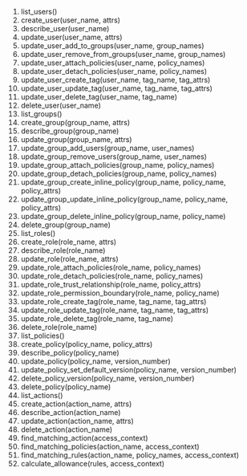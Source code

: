 1. list_users()
1. create_user(user_name, attrs)
1. describe_user(user_name)
1. update_user(user_name, attrs)
1. update_user_add_to_groups(user_name, group_names)
1. update_user_remove_from_groups(user_name, group_names)
1. update_user_attach_policies(user_name, policy_names)
1. update_user_detach_policies(user_name, policy_names)
1. update_user_create_tag(user_name, tag_name, tag_attrs)
1. update_user_update_tag(user_name, tag_name, tag_attrs)
1. update_user_delete_tag(user_name, tag_name)
1. delete_user(user_name)
1. list_groups()
1. create_group(group_name, attrs)
1. describe_group(group_name)
1. update_group(group_name, attrs)
1. update_group_add_users(group_name, user_names)
1. update_group_remove_users(group_name, user_names)
1. update_group_attach_policies(group_name, policy_names)
1. update_group_detach_policies(group_name, policy_names)
1. update_group_create_inline_policy(group_name, policy_name, policy_attrs)
1. update_group_update_inline_policy(group_name, policy_name, policy_attrs)
1. update_group_delete_inline_policy(group_name, policy_name)
1. delete_group(group_name)
1. list_roles()
1. create_role(role_name, attrs)
1. describe_role(role_name)
1. update_role(role_name, attrs)
1. update_role_attach_policies(role_name, policy_names)
1. update_role_detach_policies(role_name, policy_names)
1. update_role_trust_relationship(role_name, policy_attrs)
1. update_role_permission_boundary(role_name, policy_name)
1. update_role_create_tag(role_name, tag_name, tag_attrs)
1. update_role_update_tag(role_name, tag_name, tag_attrs)
1. update_role_delete_tag(role_name, tag_name)
1. delete_role(role_name)
1. list_policies()
1. create_policy(policy_name, policy_attrs)
1. describe_policy(policy_name)
1. update_policy(policy_name, version_number)
1. update_policy_set_default_version(policy_name, version_number)
1. delete_policy_version(policy_name, version_number)
1. delete_policy(policy_name)
1. list_actions()
1. create_action(action_name, attrs)
1. describe_action(action_name)
1. update_action(action_name, attrs)
1. delete_action(action_name)
1. find_matching_action(access_context)
1. find_matching_policies(action_name, access_context)
1. find_matching_rules(action_name, policy_names, access_context)
1. calculate_allowance(rules, access_context)
